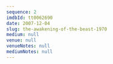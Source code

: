 ```yaml
---
sequence: 2
imdbId: tt0062690
date: 2007-12-04
slug: the-awakening-of-the-beast-1970
medium: null
venue: null
venueNotes: null
mediumNotes: null
---
```


